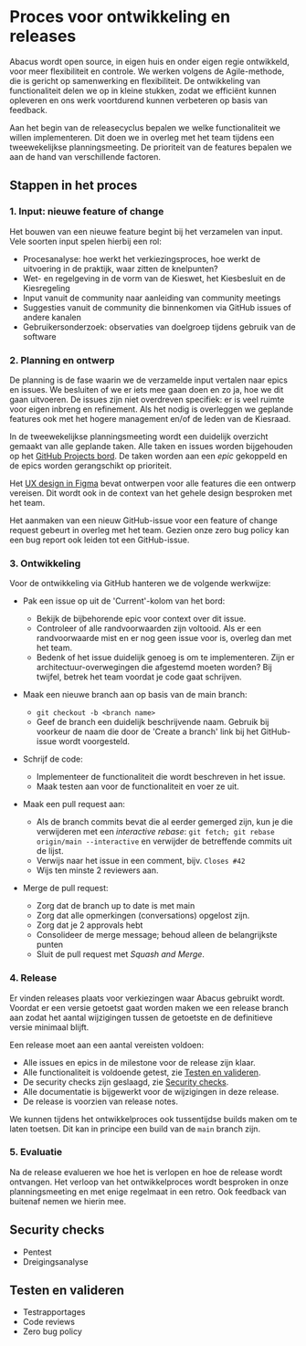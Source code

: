 # Proces voor ontwikkeling en releases

Abacus wordt open source, in eigen huis en onder eigen regie ontwikkeld, voor meer flexibiliteit en controle.
We werken volgens de Agile-methode, die is gericht op samenwerking en flexibiliteit. De ontwikkeling van functionaliteit
delen we op in kleine stukken, zodat we efficiënt kunnen opleveren en ons werk voortdurend kunnen verbeteren op basis
van feedback.

Aan het begin van de releasecyclus bepalen we welke functionaliteit we willen implementeren. Dit doen we in overleg met
het team tijdens een tweewekelijkse planningsmeeting. De prioriteit van de features bepalen we aan de hand van
verschillende factoren.

## Stappen in het proces

### 1. Input: nieuwe feature of change

Het bouwen van een nieuwe feature begint bij het verzamelen van input. Vele soorten input spelen hierbij een rol:

- Procesanalyse: hoe werkt het verkiezingsproces, hoe werkt de uitvoering in de praktijk, waar zitten de knelpunten?
- Wet- en regelgeving in de vorm van de Kieswet, het Kiesbesluit en de Kiesregeling
- Input vanuit de community naar aanleiding van community meetings
- Suggesties vanuit de community die binnenkomen via GitHub issues of andere kanalen
- Gebruikersonderzoek: observaties van doelgroep tijdens gebruik van de software

### 2. Planning en ontwerp

De planning is de fase waarin we de verzamelde input vertalen naar epics en issues. We besluiten of we er iets mee gaan
doen en zo ja, hoe we dit gaan uitvoeren. De issues zijn niet overdreven specifiek: er is veel ruimte voor eigen inbreng
en refinement.
Als het nodig is overleggen we geplande features ook met het hogere management en/of de leden van de Kiesraad.

In de tweewekelijkse planningsmeeting wordt een duidelijk overzicht gemaakt van alle geplande taken. Alle taken en
issues worden bijgehouden op het [GitHub Projects bord].
De taken worden aan een _epic_ gekoppeld en de epics worden gerangschikt op prioriteit.

Het [UX design in Figma] bevat ontwerpen voor alle features die een ontwerp vereisen.
Dit wordt ook in de context van het gehele design besproken met het team.

Het aanmaken van een nieuw GitHub-issue voor een feature of change request gebeurt in overleg met het team.
Gezien onze zero bug policy kan een bug report ook leiden tot een GitHub-issue.

[GitHub Projects bord]: https://github.com/orgs/kiesraad/projects/1/views/2
[UX design in Figma]: https://www.figma.com/design/zZlFr8tYiRyp4I26sh6eqp/Kiesraad---Abacus-optelsoftware

### 3. Ontwikkeling

Voor de ontwikkeling via GitHub hanteren we de volgende werkwijze:

- Pak een issue op uit de 'Current'-kolom van het bord:
    - Bekijk de bijbehorende epic voor context over dit issue.
    - Controleer of alle randvoorwaarden zijn voltooid. Als er een randvoorwaarde mist en er nog geen issue voor is,
      overleg dan met het team.
    - Bedenk of het issue duidelijk genoeg is om te implementeren.
      Zijn er architectuur-overwegingen die afgestemd moeten worden?
      Bij twijfel, betrek het team voordat je code gaat schrijven.

- Maak een nieuwe branch aan op basis van de main branch:
    - `git checkout -b <branch name>`
    - Geef de branch een duidelijk beschrijvende naam.
      Gebruik bij voorkeur de naam die door de 'Create a branch'
      link bij het GitHub-issue wordt voorgesteld.

- Schrijf de code:
    - Implementeer de functionaliteit die wordt beschreven in het issue.
    - Maak testen aan voor de functionaliteit en voer ze uit.

- Maak een pull request aan:
    - Als de branch commits bevat die al eerder gemerged zijn, kun je die verwijderen met een _interactive rebase_:
      `git fetch; git rebase origin/main --interactive` en verwijder de betreffende commits uit de lijst.
    - Verwijs naar het issue in een comment, bijv. `Closes #42`
    - Wijs ten minste 2 reviewers aan.

- Merge de pull request:
    - Zorg dat de branch up to date is met main
    - Zorg dat alle opmerkingen (conversations) opgelost zijn.
    - Zorg dat je 2 approvals hebt
    - Consolideer de merge message; behoud alleen de belangrijkste punten
    - Sluit de pull request met *Squash and Merge*.

### 4. Release

Er vinden releases plaats voor verkiezingen waar Abacus gebruikt wordt. Voordat
er een versie getoetst gaat worden maken we een release branch aan zodat het
aantal wijzigingen tussen de getoetste en de definitieve versie minimaal blijft.

Een release moet aan een aantal vereisten voldoen:

- Alle issues en epics in de milestone voor de release zijn klaar.
- Alle functionaliteit is voldoende getest, zie [Testen en valideren](#testen-en-valideren).
- De security checks zijn geslaagd, zie [Security checks](#security-checks).
- Alle documentatie is bijgewerkt voor de wijzigingen in deze release.
- De release is voorzien van release notes.

We kunnen tijdens het ontwikkelproces ook tussentijdse builds maken om te
laten toetsen. Dit kan in principe een build van de `main` branch zijn.

### 5. Evaluatie

Na de release evalueren we hoe het is verlopen en hoe de release wordt ontvangen. Het verloop van het ontwikkelproces
wordt besproken in onze planningsmeeting en met enige regelmaat in een retro. Ook feedback van buitenaf nemen we hierin
mee.

## Security checks

- Pentest
- Dreigingsanalyse

<!-- 
Wordt later aangevuld
-->

## Testen en valideren

- Testrapportages
- Code reviews
- Zero bug policy

<!-- 
Wordt later aangevuld
-->
